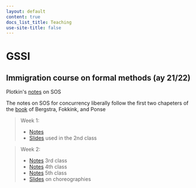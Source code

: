 ```yaml
---
layout: default
content: true
docs_list_title: Teaching
use-site-title: false
---
```


# GSSI
## Immigration course on formal methods (ay 21/22)

Plotkin's <a href="https://emwww.github.io/home/teaching/immigration_course/plotkin_a_structural_approach_to_operational_semantics.pdf">notes</a> on SOS

The notes on SOS for concurrency liberally follow the  first two chapeters of the <a href="https://emwww.github.io/home/teaching/immigration_course/bergstra_fokkink_ponse_process_algebra_with_recursive_operations_handbook.pdf">book</a> of Bergstra, Fokkink, and Ponse

> Week 1:
>  - <a href="https://emwww.github.io/home/teaching/immigration_course/week1.pdf">Notes</a>
>  - <a href="https://emwww.github.io/home/teaching/immigration_course/ping_pong.pdf">Slides</a> used in the 2nd class

> Week 2:
>  - <a href="https://emwww.github.io/home/teaching/immigration_course/week2.1.pdf">Notes</a> 3rd class
>  - <a href="https://emwww.github.io/home/teaching/immigration_course/week2.2.pdf">Notes</a> 4th class
>  - <a href="https://emwww.github.io/home/teaching/immigration_course/week2.3.pdf">Notes</a> 5th class
>  - <a href="https://emwww.github.io/home/teaching/immigration_course/chor.pdf">Slides</a> on choreographies


